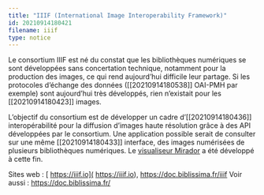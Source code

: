 ```yaml
---
title: "IIIF (International Image Interoperability Framework)"
id: 20210914180421
filename: iiif
type: notice
---
```


Le consortium IIIF est né du constat que les bibliothèques numériques se sont développées sans concertation technique, notamment pour la production des images, ce qui rend aujourd’hui difficile leur partage. Si les protocoles d’échange des données ([[20210914180538]] OAI-PMH par exemple) sont aujourd’hui très développés, rien n’existait pour les [[20210914180423]] images.

L’objectif du consortium est de développer un cadre d’[[20210914180436]] interopérabilité pour la diffusion d’images haute résolution grâce à des API développées par le consortium. Une application possible serait de consulter sur une même [[20210914180433]] interface, des images numérisées de plusieurs bibliothèques numériques. Le [visualiseur Mirador](https://demos.biblissima.fr/mirador/#8405964d-ac0f-4aac-b87d-731ecc1d535a) a été développé à cette fin.

Sites web : [ https://iiif.io]( https://iiif.io), <https://doc.biblissima.fr/iiif>
Voir aussi : <https://doc.biblissima.fr/>

